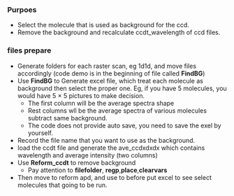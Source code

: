 ### Purpoes
- Select the molecule that is used as background for the ccd.
- Remove the background and recalculate ccdt_wavelength of ccd files.

### files prepare
- Generate folders for each raster scan, eg 1d1d, and move files accordingly (code demo is in the beginning of file called <b>FindBG</b>)
- Use <b>FindBG</b> to Generate excel file, which treat each molecule as background then select the proper one. Eg, if you have 5 molecules, you would have 5 &times; 5 pictures to make decision. 
  - The first column will be the average spectra shape
  - Rest columns wll be the average spectra of various molecules subtract same background.
  - The code does not provide auto save, you need to save the exel by yourself.
- Record the file name that you want to use as the background.
- load the ccdt file and generate the ave_ccdxdxdx which contains wavelength and average intensity (two columns)
- Use <b>Reform_ccdt</b> to remove background
  - Pay attention to <b>filefolder</b>, <b>regp</b>,<b>place</b>,<b>clearvars</b>
- Then move to reform apd, and use to before put excel to see select molecules that going to be run.
